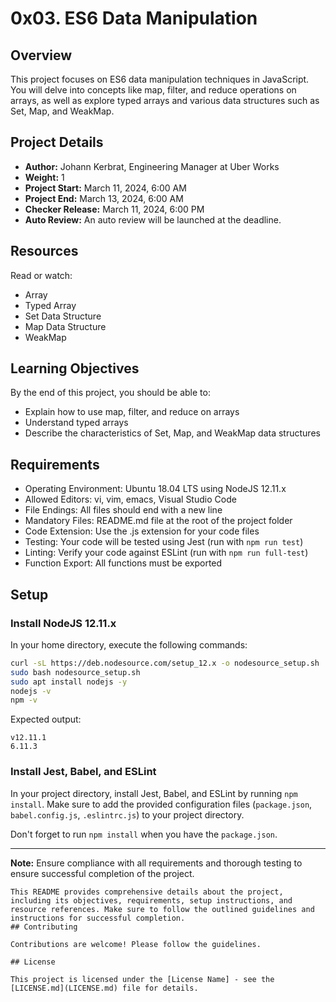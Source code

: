 
# 0x03. ES6 Data Manipulation

## Overview
This project focuses on ES6 data manipulation techniques in JavaScript. You will delve into concepts like map, filter, and reduce operations on arrays, as well as explore typed arrays and various data structures such as Set, Map, and WeakMap.

## Project Details
- **Author:** Johann Kerbrat, Engineering Manager at Uber Works
- **Weight:** 1
- **Project Start:** March 11, 2024, 6:00 AM
- **Project End:** March 13, 2024, 6:00 AM
- **Checker Release:** March 11, 2024, 6:00 PM
- **Auto Review:** An auto review will be launched at the deadline.

## Resources
Read or watch:
- Array
- Typed Array
- Set Data Structure
- Map Data Structure
- WeakMap

## Learning Objectives
By the end of this project, you should be able to:
- Explain how to use map, filter, and reduce on arrays
- Understand typed arrays
- Describe the characteristics of Set, Map, and WeakMap data structures

## Requirements
- Operating Environment: Ubuntu 18.04 LTS using NodeJS 12.11.x
- Allowed Editors: vi, vim, emacs, Visual Studio Code
- File Endings: All files should end with a new line
- Mandatory Files: README.md file at the root of the project folder
- Code Extension: Use the .js extension for your code files
- Testing: Your code will be tested using Jest (run with `npm run test`)
- Linting: Verify your code against ESLint (run with `npm run full-test`)
- Function Export: All functions must be exported

## Setup
### Install NodeJS 12.11.x
In your home directory, execute the following commands:
```bash
curl -sL https://deb.nodesource.com/setup_12.x -o nodesource_setup.sh
sudo bash nodesource_setup.sh
sudo apt install nodejs -y
nodejs -v
npm -v
```
Expected output:
```
v12.11.1
6.11.3
```

### Install Jest, Babel, and ESLint
In your project directory, install Jest, Babel, and ESLint by running `npm install`. Make sure to add the provided configuration files (`package.json`, `babel.config.js`, `.eslintrc.js`) to your project directory.

Don't forget to run `npm install` when you have the `package.json`.

---
**Note:** Ensure compliance with all requirements and thorough testing to ensure successful completion of the project.
```
This README provides comprehensive details about the project, including its objectives, requirements, setup instructions, and resource references. Make sure to follow the outlined guidelines and instructions for successful completion.
## Contributing

Contributions are welcome! Please follow the guidelines.

## License

This project is licensed under the [License Name] - see the [LICENSE.md](LICENSE.md) file for details.

